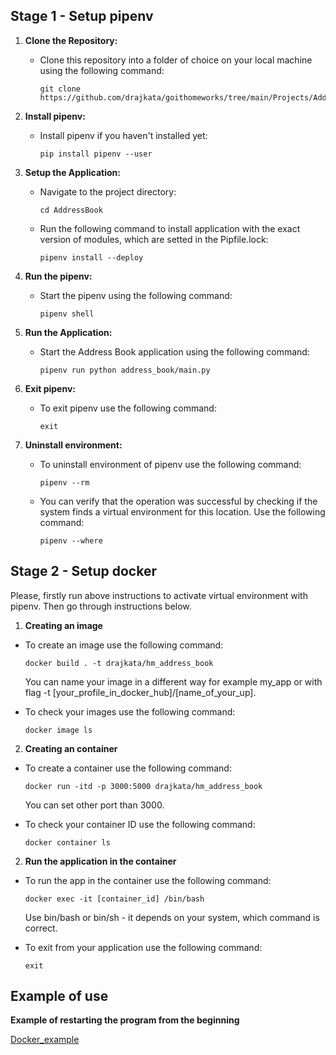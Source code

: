 ## Stage 1 - Setup pipenv

1. **Clone the Repository:**

   - Clone this repository into a folder of choice on your local machine using the following command:
     ```
     git clone https://github.com/drajkata/goithomeworks/tree/main/Projects/AddressBook
     ```

2. **Install pipenv:**

   - Install pipenv if you haven't installed yet:
     ```
     pip install pipenv --user
     ```

3. **Setup the Application:**

   - Navigate to the project directory:
     ```
     cd AddressBook
     ```
   - Run the following command to install application with the exact version of modules, which are setted in the Pipfile.lock:
     ```
     pipenv install --deploy
     ```

4. **Run the pipenv:**

   - Start the pipenv using the following command:
     ```
     pipenv shell
     ```

5. **Run the Application:**

   - Start the Address Book application using the following command:
     ```
     pipenv run python address_book/main.py
     ```

6. **Exit pipenv:**

   - To exit pipenv use the following command:
     ```
     exit
     ```

7. **Uninstall environment:**
   - To uninstall environment of pipenv use the following command:
     ```
     pipenv --rm
     ```
   - You can verify that the operation was successful by checking if the system finds a virtual environment for this location. Use the following command:
     ```
     pipenv --where
     ```

## Stage 2 - Setup docker

Please, firstly run above instructions to activate virtual environment with pipenv. Then go through instructions below.

1. **Creating an image**

- To create an image use the following command:

  ```
  docker build . -t drajkata/hm_address_book
  ```

  You can name your image in a different way for example my_app or with flag -t [your_profile_in_docker_hub]/[name_of_your_up].

- To check your images use the following command:
  ```
  docker image ls
  ```

2. **Creating an container**

- To create a container use the following command:

  ```
  docker run -itd -p 3000:5000 drajkata/hm_address_book
  ```

  You can set other port than 3000.

- To check your container ID use the following command:
  ```
  docker container ls
  ```

2. **Run the application in the container**

- To run the app in the container use the following command:

  ```
  docker exec -it [container_id] /bin/bash
  ```

  Use bin/bash or bin/sh - it depends on your system, which command is correct.

- To exit from your application use the following command:
  ```
  exit
  ```

## Example of use

**Example of restarting the program from the beginning**

[Docker_example](./Docker_example.png)
